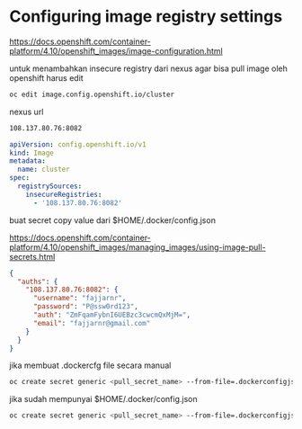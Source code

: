 # Configuring image registry settings

<https://docs.openshift.com/container-platform/4.10/openshift_images/image-configuration.html>

untuk menambahkan insecure registry dari nexus agar bisa pull image oleh openshift harus edit

```sh
oc edit image.config.openshift.io/cluster
```

nexus url

```md
108.137.80.76:8082
```

```yaml
apiVersion: config.openshift.io/v1
kind: Image
metadata:
  name: cluster
spec:
  registrySources:
    insecureRegistries:
      - '108.137.80.76:8082'
```

buat secret copy value dari $HOME/.docker/config.json

<https://docs.openshift.com/container-platform/4.10/openshift_images/managing_images/using-image-pull-secrets.html>

```json
{
  "auths": {
    "108.137.80.76:8082": {
      "username": "fajjarnr",
      "password": "P@ssw0rd123",
      "auth": "ZmFqamFybnI6UEBzc3cwcmQxMjM=",
      "email": "fajjarnr@gmail.com"
    }
  }
}
```

jika membuat .dockercfg file secara manual

```sh
oc create secret generic <pull_secret_name> --from-file=.dockerconfigjson=.dockercfg --type=kubernetes.io/dockercfg
```

jika sudah mempunyai $HOME/.docker/config.json

```sh
oc create secret generic <pull_secret_name> --from-file=.dockerconfigjson=<path/to/.docker/config.json> --type=kubernetes.io/dockerconfigjson
```
